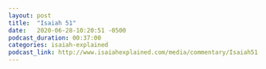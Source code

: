 ```yaml
---
layout: post
title:  "Isaiah 51"
date:   2020-06-28-10:20:51 -0500
podcast_duration: 00:37:00
categories: isaiah-explained
podcast_link: http://www.isaiahexplained.com/media/commentary/Isaiah51.mp3
---
```

